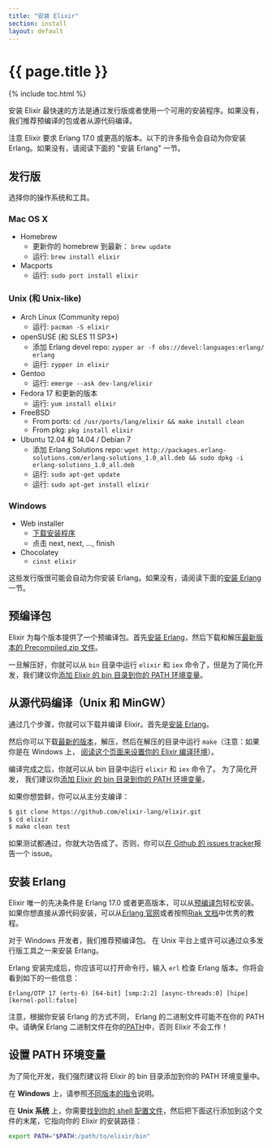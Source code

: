 ```yaml
---
title: "安装 Elixir"
section: install
layout: default
---
```


# {{ page.title }}

{% include toc.html %}

安装 Elixir 最快速的方法是通过发行版或者使用一个可用的安装程序。如果没有，我们推荐预编译的包或者从源代码编译。

注意 Elixir 要求 Erlang 17.0 或更高的版本。以下的许多指令会自动为你安装 Erlang。如果没有，请阅读下面的 "安装 Erlang" 一节。

## 发行版

选择你的操作系统和工具。

### Mac OS X

  * Homebrew
    * 更新你的 homebrew 到最新： `brew update`
    * 运行: `brew install elixir`
  * Macports
    * 运行: `sudo port install elixir`

### Unix (和 Unix-like)

  * Arch Linux (Community repo)
    * 运行: `pacman -S elixir`
  * openSUSE (和 SLES 11 SP3+)
    * 添加 Erlang devel repo: `zypper ar -f obs://devel:languages:erlang/ erlang`
    * 运行: `zypper in elixir`
  * Gentoo
    * 运行: `emerge --ask dev-lang/elixir`
  * Fedora 17 和更新的版本
    * 运行: `yum install elixir`
  * FreeBSD
    * From ports: `cd /usr/ports/lang/elixir && make install clean`
    * From pkg: `pkg install elixir`
  * Ubuntu 12.04 和 14.04 / Debian 7
    * 添加 Erlang Solutions repo: `wget http://packages.erlang-solutions.com/erlang-solutions_1.0_all.deb && sudo dpkg -i erlang-solutions_1.0_all.deb`
    * 运行: `sudo apt-get update`
    * 运行: `sudo apt-get install elixir`

### Windows

  * Web installer
    * [下载安装程序](http://s3.hex.pm/elixir-websetup.exe)
    * 点击 next, next, ..., finish
  * Chocolatey
    * `cinst elixir`

这些发行版很可能会自动为你安装 Erlang。如果没有，请阅读下面的[安装 Erlang](/install.html#installing-erlang)一节。

## 预编译包

Elixir 为每个版本提供了一个预编译包。首先[安装 Erlang](/install.html#installing-erlang)，然后下载和解压[最新版本的 Precompiled.zip 文件](https://github.com/elixir-lang/elixir/releases/)。

一旦解压好，你就可以从 `bin` 目录中运行 `elixir` 和 `iex` 命令了，但是为了简化开发，我们建议你[添加 Elixir 的 bin 目录到你的 PATH 环境变量](#setting-path-environment-variable)。

## 从源代码编译（Unix 和 MinGW）

通过几个步骤，你就可以下载并编译 Elixir。首先是[安装 Erlang](/install.html#installing-erlang)。

然后你可以下载[最新的版本](https://github.com/elixir-lang/elixir/releases/)，解压，然后在解压的目录中运行 `make`（注意：如果你是在 Windows 上， [阅读这个页面来设置你的 Elixir 编译环境](https://github.com/elixir-lang/elixir/wiki/Windows)）。

编译完成之后，你就可以从 bin 目录中运行 `elixir` 和 `iex` 命令了。 为了简化开发， 我们建议你[添加 Elixir 的 bin 目录到你的 PATH 环境变量](#setting-path-environment-variable)。

如果你想尝鲜，你可以从主分支编译：

```bash
$ git clone https://github.com/elixir-lang/elixir.git
$ cd elixir
$ make clean test
```

如果测试都通过，你就大功告成了。否则，你可以[在 Github 的 issues tracker](https://github.com/elixir-lang/elixir)报告一个 issue。

## 安装 Erlang

Elixir 唯一的先决条件是 Erlang 17.0 或者更高版本，可以从[预编译包](https://www.erlang-solutions.com/downloads/download-erlang-otp)轻松安装。如果你想直接从源代码安装，可以从[Erlang 官网](http://www.erlang.org/download.html)或者按照[Riak 文档](http://docs.basho.com/riak/1.3.0/tutorials/installation/Installing-Erlang/)中优秀的教程。

对于 Windows 开发者，我们推荐预编译包。 在 Unix 平台上或许可以通过众多发行版工具之一来安装 Erlang。

Erlang 安装完成后，你应该可以打开命令行，输入 `erl` 检查 Erlang 版本。你将会看到如下的一些信息：

    Erlang/OTP 17 (erts-6) [64-bit] [smp:2:2] [async-threads:0] [hipe] [kernel-poll:false]

注意，根据你安装 Erlang 的方式不同， Erlang 的二进制文件可能不在你的 PATH 中。请确保 Erlang 二进制文件在你的[PATH](http://en.wikipedia.org/wiki/Environment_variable)中，否则 Elixir 不会工作！


## 设置 PATH 环境变量

为了简化开发，我们强烈建议将 Elixir 的 bin 目录添加到你的 PATH 环境变量中。

在 **Windows** 上，请参照[不同版本的指令](http://www.computerhope.com/issues/ch000549.htm)说明。

在 **Unix 系统** 上，你需要[找到你的 shell 配置文件](http://unix.stackexchange.com/a/117470/101951)，然后把下面这行添加到这个文件的末尾，它指向你的 Elixir 的安装路径：

```bash
export PATH="$PATH:/path/to/elixir/bin"
```